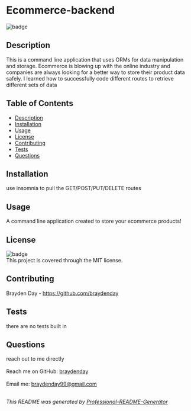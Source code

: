 <h1 text-align="center">Ecommerce-backend</h1>
  
![badge](https://img.shields.io/badge/license-MIT-brightgreen)<br>

## Description
This is a command line application that uses ORMs for data manipulation and storage. Ecommerce is blowing up with the online industry and companies are always looking for a better way to store their product data safely. I learned how to successfully code different routes to retrieve different sets of data 

## Table of Contents
- [Description](#description)
- [Installation](#installation)
- [Usage](#usage)
- [License](#license)
- [Contributing](#contributing)
- [Tests](#tests)
- [Questions](#questions)

## Installation
use insomnia to pull the GET/POST/PUT/DELETE routes

## Usage
A command line application created to store your ecommerce products!

<!-- ![note-taker](/Develop/public/assets/screenshot1.png?raw=true "Express Note Taker") -->

## License
![badge](https://img.shields.io/badge/license-MIT-brightgreen)
<br>
This project is covered through the MIT license. 

## Contributing
Brayden Day - https://github.com/braydenday

## Tests
there are no tests built in

## Questions
reach out to me directly<br>
<br>
Reach me on GitHub: [braydenday](https://github.com/braydenday)<br>
<br>
Email me: braydenday99@gmail.com<br><br>

_This README was generated by [Professional-README-Generator](https://github.com/braydenday/Professional-README-Generator)_
